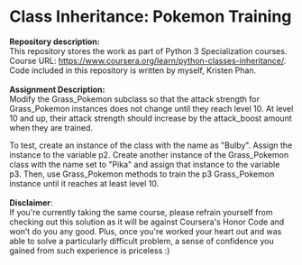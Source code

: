 # Class Inheritance: Pokemon Training
__Repository description:__
<br/>
This repository stores the work as part of Python 3 Specialization courses. Course URL: https://www.coursera.org/learn/python-classes-inheritance/. Code included in this repository is written by myself, Kristen Phan.
<br/>
<br/>
__Assignment Description:__
<br/>
Modify the Grass_Pokemon subclass so that the attack strength for Grass_Pokemon instances does not change until they reach level 10. At level 10 and up, their attack strength should increase by the attack_boost amount when they are trained.

To test, create an instance of the class with the name as "Bulby". Assign the instance to the variable p2. Create another instance of the Grass_Pokemon class with the name set to "Pika" and assign that instance to the variable p3. Then, use Grass_Pokemon methods to train the p3 Grass_Pokemon instance until it reaches at least level 10.
<br/>
<br/>
__Disclaimer__: 
<br/>
If you're currently taking the same course, please refrain yourself from checking out this solution as it will be against Coursera's Honor Code and won’t do you any good. Plus, once you're worked your heart out and was able to solve a particularly difficult problem, a sense of confidence you gained from such experience is priceless :)
